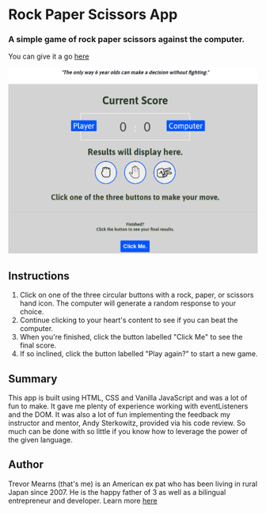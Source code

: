 ﻿# Rock Paper Scissors App
 
 ###  A simple game of rock paper scissors against the computer.
 
 You can give it a go [here](https://trevorton27.github.io/rock-paper-scissors/)
 
 ![](rock-scissors-paper%20screenshot.png)
 
## Instructions
1. Click on one of the three circular buttons with a rock, paper, or scissors hand icon. The computer will generate a random response to your choice.
2. Continue clicking to your heart's content to see if you can beat the computer.
3. When you're finished, click the button labelled "Click Me" to see the final score.
4. If so inclined, click the button labelled "Play again?" to start a new game.
 
## Summary
This app is built using HTML, CSS and Vanilla JavaScript and was a lot of fun to make. It gave me plenty of experience working with eventListeners and the DOM. It was also a lot of fun implementing the feedback my instructor and mentor, Andy Sterkowitz, provided via his code review. So much can be done with so little if you know how to leverage the power of the given language.

## Author
Trevor Mearns (that's me) is an American ex pat who has been living in rural Japan since 2007. He is the happy father of 3 as well as a bilingual entrepreneur and developer. Learn more [here](https://trevormearns.com/)
